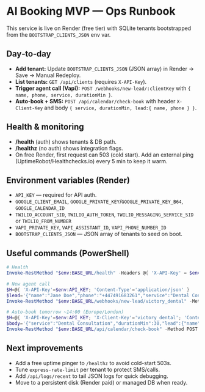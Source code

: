 # AI Booking MVP — Ops Runbook

This service is live on Render (free tier) with SQLite tenants bootstrapped from the `BOOTSTRAP_CLIENTS_JSON` env var.

## Day‑to‑day
- **Add tenant:** Update `BOOTSTRAP_CLIENTS_JSON` (JSON array) in Render → Save → Manual Redeploy.
- **List tenants:** `GET /api/clients` (requires `X-API-Key`).
- **Trigger agent call (Vapi):** `POST /webhooks/new-lead/:clientKey` with `{ name, phone, service, durationMin }`.
- **Auto-book + SMS:** `POST /api/calendar/check-book` with header `X-Client-Key` and body `{ service, durationMin, lead:{ name, phone } }`.

## Health & monitoring
- **/health** (auth) shows tenants & DB path.
- **/healthz** (no auth) shows integration flags.
- On free Render, first request can 503 (cold start). Add an external ping (UptimeRobot/Healthchecks.io) every 5 min to keep it warm.

## Environment variables (Render)
- `API_KEY` — required for API auth.
- `GOOGLE_CLIENT_EMAIL`, `GOOGLE_PRIVATE_KEY`/`GOOGLE_PRIVATE_KEY_B64`, `GOOGLE_CALENDAR_ID`
- `TWILIO_ACCOUNT_SID`, `TWILIO_AUTH_TOKEN`, `TWILIO_MESSAGING_SERVICE_SID` or `TWILIO_FROM_NUMBER`
- `VAPI_PRIVATE_KEY`, `VAPI_ASSISTANT_ID`, `VAPI_PHONE_NUMBER_ID`
- `BOOTSTRAP_CLIENTS_JSON` — JSON array of tenants to seed on boot.

## Useful commands (PowerShell)
```powershell
# Health
Invoke-RestMethod "$env:BASE_URL/health" -Headers @{ 'X-API-Key' = $env:API_KEY }

# New agent call
$H=@{ 'X-API-Key'=$env:API_KEY; 'Content-Type'='application/json' }
$lead='{"name":"Jane Doe","phone":"+447491683261","service":"Dental Consultation","durationMin":30}'
Invoke-RestMethod "$env:BASE_URL/webhooks/new-lead/victory_dental" -Method POST -Headers $H -Body $lead -ContentType 'application/json'

# Auto-book tomorrow ~14:00 (Europe/London)
$H=@{ 'X-API-Key'=$env:API_KEY; 'X-Client-Key'='victory_dental'; 'Content-Type'='application/json' }
$body='{"service":"Dental Consultation","durationMin":30,"lead":{"name":"Jane Doe","phone":"+447491683261"}}'
Invoke-RestMethod "$env:BASE_URL/api/calendar/check-book" -Method POST -Headers $H -Body $body -ContentType 'application/json'
```

## Next improvements
- Add a free uptime pinger to `/healthz` to avoid cold-start 503s.
- Tune `express-rate-limit` per tenant to protect SMS/calls.
- Add `/api/logs/recent` to tail JSON logs for quick debugging.
- Move to a persistent disk (Render paid) or managed DB when ready.
